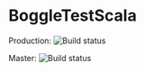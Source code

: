 # BoggleTestScala

Production: ![Build status](https://travis-ci.org/esebesta/BoggleTestScala.svg?branch=production)

Master: ![Build status](https://travis-ci.org/fpinscala/fpinscala.svg?branch=master)
